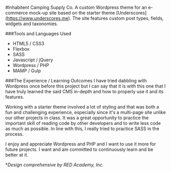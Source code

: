 #Inhabitent Camping Supply Co.
A custom Wordpress theme for an e-commerce mock-up site based on the starter theme [Underscores] (https://www.underscores.me). The site features custom post types, fields, widgets and taxonomies.

###Tools and Languages Used
* HTML5 / CSS3
* Flexbox
* SASS
* Javascript / jQuery
* Wordpress / PHP
* MAMP / Gulp

###The Experience / Learning Outcomes
I have tried dabbling with Wordpress once before this project but I can say that it is with this one that I have truly learned the said CMS in-depth and how to properly use it and its features.

Working with a starter theme involved a lot of styling and that was both a fun and challenging experience, especially since it's a multi-page site unlike our other projects in class. It was a great opportunity to practice the important skill of reading code by other developers and to write less code as much as possible. In line with this, I really tried to practice SASS in the process.

I enjoy and appreciate Wordpress and PHP and I want to use it more for future projects. I want and am committed to continuously learn and be better at it.

**Design comprehensive by RED Academy, Inc.*
